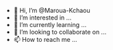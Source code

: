 - 👋 Hi, I’m @Maroua-Kchaou
- 👀 I’m interested in ...
- 🌱 I’m currently learning ...
- 💞️ I’m looking to collaborate on ...
- 📫 How to reach me ...

<!---
Maroua-Kchaou/Maroua-Kchaou is a ✨ special ✨ repository because its `README.md` (this file) appears on your GitHub profile.
You can click the Preview link to take a look at your changes.
--->
